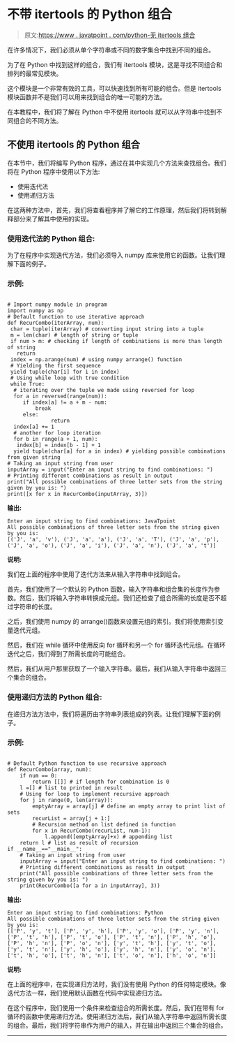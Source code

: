 # 不带 itertools 的 Python 组合

> 原文:[https://www . javatpoint . com/python-无 itertools 组合](https://www.javatpoint.com/python-combination-without-itertools)

在许多情况下，我们必须从单个字符串或不同的数字集合中找到不同的组合。

为了在 Python 中找到这样的组合，我们有 itertools 模块，这是寻找不同组合和排列的最常见模块。

这个模块是一个非常有效的工具，可以快速找到所有可能的组合。但是 itertools 模块函数并不是我们可以用来找到组合的唯一可能的方法。

在本教程中，我们将了解在 Python 中不使用 itertools 就可以从字符串中找到不同组合的不同方法。

## 不使用 itertools 的 Python 组合

在本节中，我们将编写 Python 程序，通过在其中实现几个方法来查找组合。我们将在 Python 程序中使用以下方法:

*   使用迭代法
*   使用递归方法

在这两种方法中，首先，我们将查看程序并了解它的工作原理，然后我们将转到解释部分来了解其中使用的实现。

### 使用迭代法的 Python 组合:

为了在程序中实现迭代方法，我们必须导入 numpy 库来使用它的函数。让我们理解下面的例子。

### 示例:

```

# Import numpy module in program
import numpy as np
# Default function to use iterative approach
def RecurCombo(iterArray, num):
 char = tuple(iterArray) # converting input string into a tuple
 m = len(char) # length of string or tuple
 if num > m: # checking if length of combinations is more than length of string
   return
 index = np.arange(num) # using numpy arrange() function
 # Yielding the first sequence
 yield tuple(char[i] for i in index)
 # Using while loop with true condition
 while True:
  # iterating over the tuple we made using reversed for loop
  for a in reversed(range(num)):
     if index[a] != a + m - num:
         break
     else:
              return
  index[a] += 1
  # another for loop iteration
  for b in range(a + 1, num):
   index[b] = index[b - 1] + 1
  yield tuple(char[a] for a in index) # yielding possible combinations from given string
# Taking an input string from user
inputArray = input("Enter an input string to find combinations: ")
# Printing different combinations as result in output
print("All possible combinations of three letter sets from the string given by you is: ")
print([x for x in RecurCombo(inputArray, 3)])

```

**输出:**

```
Enter an input string to find combinations: JavaTpoint
All possible combinations of three letter sets from the string given by you is: 
[('J', 'a', 'v'), ('J', 'a', 'a'), ('J', 'a', 'T'), ('J', 'a', 'p'), ('J', 'a', 'o'), ('J', 'a', 'i'), ('J', 'a', 'n'), ('J', 'a', 't')]

```

**说明:**

我们在上面的程序中使用了迭代方法来从输入字符串中找到组合。

首先，我们使用了一个默认的 Python 函数，输入字符串和组合集的长度作为参数。然后，我们将输入字符串转换成元组。我们还检查了组合所需的长度是否不超过字符串的长度。

之后，我们使用 numpy 的 arrange()函数来设置元组的索引。我们将使用索引变量迭代元组。

然后，我们在 while 循环中使用反向 for 循环和另一个 for 循环迭代元组。在循环迭代之后，我们得到了所需长度的可能组合。

然后，我们从用户那里获取了一个输入字符串。最后，我们从输入字符串中返回三个集合的组合。

### 使用递归方法的 Python 组合:

在递归方法方法中，我们将遍历由字符串列表组成的列表。让我们理解下面的例子。

### 示例:

```

# Default Python function to use recursive approach
def RecurCombo(array, num): 
    if num == 0: 
        return [[]] # if length for combination is 0
    l =[] # list to printed in result
    # Using for loop to implement recursive approach
    for j in range(0, len(array)): 
        emptyArray = array[j] # define an empty array to print list of sets
        recurList = array[j + 1:]
        # Recursion method on list defined in function
        for x in RecurCombo(recurList, num-1): 
            l.append([emptyArray]+x) # appending list
    return l # list as result of recursion
if __name__=="__main__":
    # Taking an input string from user
    inputArray = input("Enter an input string to find combinations: ")
    # Printing different combinations as result in output
    print("All possible combinations of three letter sets from the string given by you is: ")
    print(RecurCombo([a for a in inputArray], 3))

```

**输出:**

```
Enter an input string to find combinations: Python
All possible combinations of three letter sets from the string given by you is: 
[['P', 'y', 't'], ['P', 'y', 'h'], ['P', 'y', 'o'], ['P', 'y', 'n'], ['P', 't', 'h'], ['P', 't', 'o'], ['P', 't', 'n'], ['P', 'h', 'o'], ['P', 'h', 'n'], ['P', 'o', 'n'], ['y', 't', 'h'], ['y', 't', 'o'], ['y', 't', 'n'], ['y', 'h', 'o'], ['y', 'h', 'n'], ['y', 'o', 'n'], ['t', 'h', 'o'], ['t', 'h', 'n'], ['t', 'o', 'n'], ['h', 'o', 'n']]

```

**说明:**

在上面的程序中，在实现递归方法时，我们没有使用 Python 的任何特定模块。像迭代方法一样，我们使用默认函数在代码中实现递归方法。

在这个程序中，我们使用一个条件来检查组合的所需长度。然后，我们在带有 for 循环的函数中使用递归方法。使用递归方法后，我们从输入字符串中返回所需长度的组合。最后，我们将字符串作为用户的输入，并在输出中返回三个集合的组合。

* * *